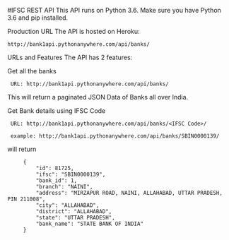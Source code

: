 #IFSC REST API
This API runs on Python 3.6. Make sure you have Python 3.6 and pip installed.

Production URL
The API is hosted on Heroku:

	http://bank1api.pythonanywhere.com/api/banks/
URLs and Features
The API has 2 features:

Get all the banks

     URL: http://bank1api.pythonanywhere.com/api/banks/
This will return a paginated JSON Data of Banks all over India.

Get Bank details using IFSC Code

     URL: http://bank1api.pythonanywhere.com/api/banks/<IFSC Code>/
     
     example: http://bank1api.pythonanywhere.com/api/banks/SBIN0000139/
will return

         {
             "id": 81725,
             "ifsc": "SBIN0000139",
             "bank_id": 1,
             "branch": "NAINI",
             "address": "MIRZAPUR ROAD, NAINI, ALLAHABAD, UTTAR PRADESH, PIN 211008",
             "city": "ALLAHABAD",
             "district": "ALLAHABAD",
             "state": "UTTAR PRADESH",
             "bank_name": "STATE BANK OF INDIA"
         }
